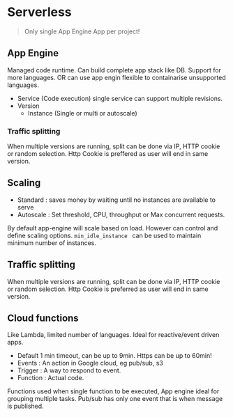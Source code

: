 # Serverless

> Only single App Engine App per project!

## App Engine
Managed code runtime. Can build complete app stack like DB. Support for more languages. OR can use app engin flexible to containarise unsupported languages.

- Service (Code execution) single service can support multiple revisions.
- Version 
    - Instance (Single or multi or autoscale)

### Traffic splitting
When multiple versions are running, split can be done via IP, HTTP cookie or random selection. Http Cookie is preffered as user will end in same version.

## Scaling
- Standard : saves money by waiting until no instances are available to serve
- Autoscale : Set threshold, CPU, throughput or Max concurrent requests.

By default app-engine will scale based on load. However can control and define scaling options.
`min_idle_instance ` can be used to maintain minimum number of instances.

## Traffic splitting
When multiple versions are running, split can be done via IP, HTTP cookie or random selection. Http Cookie is preferred as user will end in same version.

## Cloud functions
Like Lambda, limited number of languages. Ideal for reactive/event driven apps.

- Default 1 min timeout, can be up to 9min. Https can be up to 60min!
- Events   : An action in Google cloud, eg pub/sub, s3
- Trigger  : A way to respond to event. 
- Function : Actual code.

Functions used when single function to be executed, App engine ideal for grouping multiple tasks.
Pub/sub has only one event that is when message is published.
